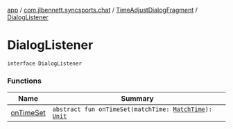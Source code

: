 [app](../../../index.md) / [com.jlbennett.syncsports.chat](../../index.md) / [TimeAdjustDialogFragment](../index.md) / [DialogListener](./index.md)

# DialogListener

`interface DialogListener`

### Functions

| Name | Summary |
|---|---|
| [onTimeSet](on-time-set.md) | `abstract fun onTimeSet(matchTime: `[`MatchTime`](../../../com.jlbennett.syncsports.util/-match-time/index.md)`): `[`Unit`](https://kotlinlang.org/api/latest/jvm/stdlib/kotlin/-unit/index.html) |
